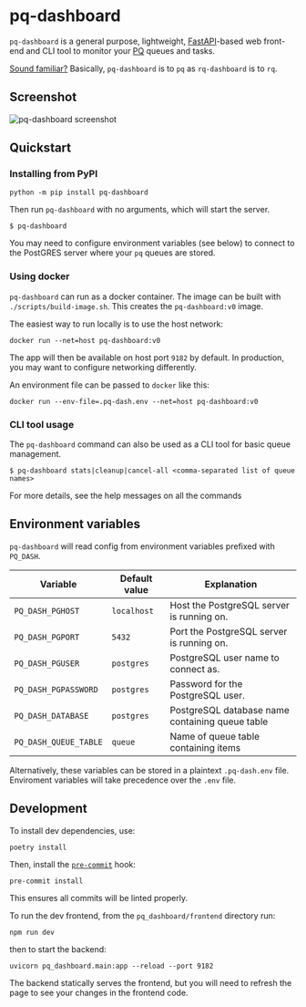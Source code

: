 # pq-dashboard

`pq-dashboard` is a general purpose, lightweight, [FastAPI](https://fastapi.tiangolo.com/)-based web front-end and CLI tool to monitor your [PQ](https://github.com/malthe/pq/) queues and tasks.

[Sound familiar?](https://github.com/Parallels/rq-dashboard#introduction) Basically, `pq-dashboard` is to `pq` as `rq-dashboard` is to `rq`.

## Screenshot

![pq-dashboard screenshot](https://user-images.githubusercontent.com/8655118/128673481-e417ff5c-d84e-418c-b2df-93d0a0ad25fb.png)

## Quickstart

### Installing from PyPI

`python -m pip install pq-dashboard`

Then run `pq-dashboard` with no arguments, which will start the server.

```
$ pq-dashboard
```

You may need to configure environment variables (see below) to connect to the PostGRES server where your `pq` queues are stored.

### Using docker

`pq-dashboard` can run as a docker container. The image can be built with `./scripts/build-image.sh`. This creates the `pq-dashboard:v0` image.

The easiest way to run locally is to use the host network:

```
docker run --net=host pq-dashboard:v0
```

The app will then be available on host port `9182` by default. In production, you may want to configure networking differently.

An environment file can be passed to `docker` like this:

```
docker run --env-file=.pq-dash.env --net=host pq-dashboard:v0
```

### CLI tool usage

The `pq-dashboard` command can also be used as a CLI tool for basic queue management.

```
$ pq-dashboard stats|cleanup|cancel-all <comma-separated list of queue names>
```

For more details, see the help messages on all the commands

## Environment variables

`pq-dashboard` will read config from environment variables prefixed with `PQ_DASH`.

| Variable              | Default value | Explanation                                     |
| --------------------- | ------------- | ----------------------------------------------- |
| `PQ_DASH_PGHOST`      | `localhost`   | Host the PostgreSQL server is running on.       |
| `PQ_DASH_PGPORT`      | `5432`        | Port the PostgreSQL server is running on.       |
| `PQ_DASH_PGUSER`      | `postgres`    | PostgreSQL user name to connect as.             |
| `PQ_DASH_PGPASSWORD`  | `postgres`    | Password for the PostgreSQL user.               |
| `PQ_DASH_DATABASE`    | `postgres`    | PostgreSQL database name containing queue table |
| `PQ_DASH_QUEUE_TABLE` | `queue`       | Name of queue table containing items            |

Alternatively, these variables can be stored in a plaintext `.pq-dash.env` file. Enviroment variables
will take precedence over the `.env` file.

## Development

To install dev dependencies, use:

```
poetry install
```

Then, install the [`pre-commit`](https://pre-commit.com/) hook:

```
pre-commit install
```

This ensures all commits will be linted properly.

To run the dev frontend, from the `pq_dashboard/frontend` directory run:

```
npm run dev
```

then to start the backend:

```
uvicorn pq_dashboard.main:app --reload --port 9182
```

The backend statically serves the frontend, but you will need to refresh the page to see your changes in the frontend code.
